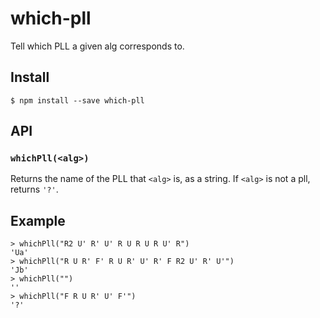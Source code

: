 # which-pll
Tell which PLL a given alg corresponds to.

## Install

```
$ npm install --save which-pll
```

## API

### `whichPll(<alg>)`

Returns the name of the PLL that `<alg>` is, as a string.
If `<alg>` is not a pll, returns `'?'`.

## Example

```
> whichPll("R2 U' R' U' R U R U R U' R")
'Ua'
> whichPll("R U R' F' R U R' U' R' F R2 U' R' U'")
'Jb'
> whichPll("")
''
> whichPll("F R U R' U' F'")
'?'
```
